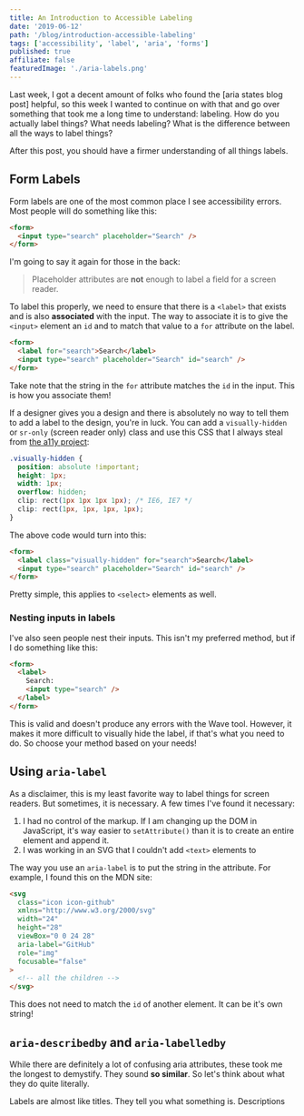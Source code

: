 ```yaml
---
title: An Introduction to Accessible Labeling
date: '2019-06-12'
path: '/blog/introduction-accessible-labeling'
tags: ['accessibility', 'label', 'aria', 'forms']
published: true
affiliate: false
featuredImage: './aria-labels.png'
---
```


Last week, I got a decent amount of folks who found the [aria states blog post] helpful, so this week I wanted to continue on with that and go over something that took me a long time to understand: labeling. How do you actually label things? What needs labeling? What is the difference between all the ways to label things?

After this post, you should have a firmer understanding of all things labels.

## Form Labels

Form labels are one of the most common place I see accessibility errors. Most people will do something like this:

```html
<form>
  <input type="search" placeholder="Search" />
</form>
```

I'm going to say it again for those in the back:

> Placeholder attributes are **not** enough to label a field for a screen reader.

To label this properly, we need to ensure that there is a `<label>` that exists and is also **associated** with the input. The way to associate it is to give the `<input>` element an `id` and to match that value to a `for` attribute on the label.

```html
<form>
  <label for="search">Search</label>
  <input type="search" placeholder="Search" id="search" />
</form>
```

Take note that the string in the `for` attribute matches the `id` in the input. This is how you associate them!

If a designer gives you a design and there is absolutely no way to tell them to add a label to the design, you're in luck. You can add a `visually-hidden` or `sr-only` (screen reader only) class and use this CSS that I always steal from [the a11y project](https://a11yproject.com/posts/how-to-hide-content/):

```css
.visually-hidden {
  position: absolute !important;
  height: 1px;
  width: 1px;
  overflow: hidden;
  clip: rect(1px 1px 1px 1px); /* IE6, IE7 */
  clip: rect(1px, 1px, 1px, 1px);
}
```

The above code would turn into this:

```html
<form>
  <label class="visually-hidden" for="search">Search</label>
  <input type="search" placeholder="Search" id="search" />
</form>
```

Pretty simple, this applies to `<select>` elements as well.

### Nesting inputs in labels

I've also seen people nest their inputs. This isn't my preferred method, but if I do something like this:

```html
<form>
  <label>
    Search:
    <input type="search" />
  </label>
</form>
```

This is valid and doesn't produce any errors with the Wave tool. However, it makes it more difficult to visually hide the label, if that's what you need to do. So choose your method based on your needs!

## Using `aria-label`

As a disclaimer, this is my least favorite way to label things for screen readers. But sometimes, it is necessary. A few times I've found it necessary:

1. I had no control of the markup. If I am changing up the DOM in JavaScript, it's way easier to `setAttribute()` than it is to create an entire element and append it.
1. I was working in an SVG that I couldn't add `<text>` elements to

The way you use an `aria-label` is to put the string in the attribute. For example, I found this on the MDN site:

```html
<svg
  class="icon icon-github"
  xmlns="http://www.w3.org/2000/svg"
  width="24"
  height="28"
  viewBox="0 0 24 28"
  aria-label="GitHub"
  role="img"
  focusable="false"
>
  <!-- all the children -->
</svg>
```

This does not need to match the `id` of another element. It can be it's own string!

## `aria-describedby` and `aria-labelledby`

While there are definitely a lot of confusing aria attributes, these took me the longest to demystify. They sound **so similar**. So let's think about what they do quite literally.

Labels are almost like titles. They tell you what something is. Descriptions
